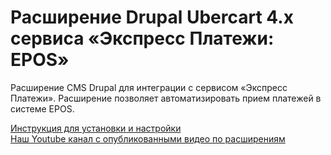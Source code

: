 ﻿# Расширение Drupal Ubercart 4.x сервиса «Экспресс Платежи: EPOS» 
<p>Расширение CMS Drupal для интеграции с сервисом «Экспресс Платежи». Расширение позволяет автоматизировать прием платежей в системе EPOS.</p>
 <a href="https://express-pay.by/cms-extensions/drupal">Инструкция для установки и настройки</a> <br/>
 <a href="https://www.youtube.com/c/express-pay-by/videos">Наш Youtube канал с опубликованными видео по расширениям</a>
